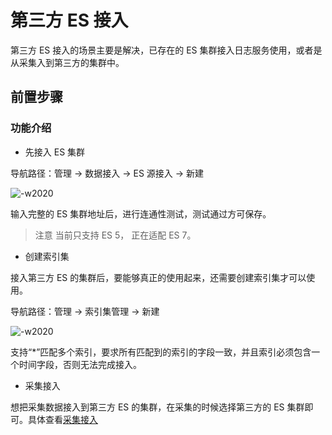 # 第三方 ES 接入

第三方 ES 接入的场景主要是解决，已存在的 ES 集群接入日志服务使用，或者是从采集入到第三方的集群中。

## 前置步骤

### 功能介绍

* 先接入 ES 集群

导航路径：管理  →  数据接入  →  ES 源接入  →  新建

![-w2020](../../media/2019-12-13-17-30-30.jpg)

输入完整的 ES 集群地址后，进行连通性测试，测试通过方可保存。

> 注意 当前只支持 ES 5， 正在适配 ES 7。

* 创建索引集

接入第三方 ES 的集群后，要能够真正的使用起来，还需要创建索引集才可以使用。

导航路径：管理  →  索引集管理  →  新建

![-w2020](../../media/2019-12-13-17-26-59.jpg)

支持“*”匹配多个索引，要求所有匹配到的索引的字段一致，并且索引必须包含一个时间字段，否则无法完成接入。

* 采集接入

想把采集数据接入到第三方 ES 的集群，在采集的时候选择第三方的 ES 集群即可。具体查看[采集接入](collect_log.md)
